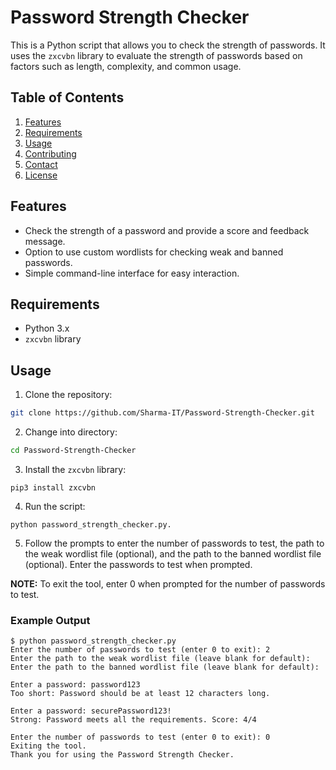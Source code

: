 # Password Strength Checker

This is a Python script that allows you to check the strength of passwords. It uses the `zxcvbn` library to evaluate the strength of passwords based on factors such as length, complexity, and common usage.

## Table of Contents

1. [Features](#features)
2. [Requirements](#requirements)
3. [Usage](#usage)
4. [Contributing](#contributing)
5. [Contact](#contact)
6. [License](#license)

## Features

* Check the strength of a password and provide a score and feedback message.
* Option to use custom wordlists for checking weak and banned passwords.
* Simple command-line interface for easy interaction.

## Requirements

* Python 3.x
* `zxcvbn` library

## Usage

1. Clone the repository:

```sh
git clone https://github.com/Sharma-IT/Password-Strength-Checker.git
```

2. Change into directory:

```sh
cd Password-Strength-Checker
```

3. Install the `zxcvbn` library:

```
pip3 install zxcvbn
```

4. Run the script:

```
python password_strength_checker.py.
```

5. Follow the prompts to enter the number of passwords to test, the path to the weak wordlist file (optional), and the path to the banned wordlist file (optional). Enter the passwords to test when prompted.

**NOTE:** To exit the tool, enter 0 when prompted for the number of passwords to test.

### Example Output

```
$ python password_strength_checker.py
Enter the number of passwords to test (enter 0 to exit): 2
Enter the path to the weak wordlist file (leave blank for default):  
Enter the path to the banned wordlist file (leave blank for default):

Enter a password: password123
Too short: Password should be at least 12 characters long.

Enter a password: securePassword123!
Strong: Password meets all the requirements. Score: 4/4

Enter the number of passwords to test (enter 0 to exit): 0
Exiting the tool.
Thank you for using the Password Strength Checker.
```


